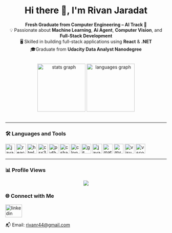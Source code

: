 <h1 align="center">Hi there 👋, I'm Rivan Jaradat</h1>

<p align="center">
  <b>Fresh Graduate from Computer Engineering  – AI Track 🤖</b><br/>
  💡 Passionate about <b>Machine Learning</b>,  <b>Ai Agent</b>, <b>Computer Vision</b>, and <b>Full-Stack Development</b><br/>
  🖥️ Skilled in building full-stack applications using <b>React</b> & <b>.NET</b><br/>
  🎓Graduate from <b>Udacity Data Analyst Nanodegree</b><br/>
</p>

<br/>

<div align="center">
  <img src="https://github-readme-stats.vercel.app/api?username=Rivanjaradat&hide_title=false&hide_rank=false&show_icons=true&include_all_commits=true&count_private=true&disable_animations=false&theme=dracula&locale=en&hide_border=false" height="150" alt="stats graph"  />
  <img src="https://github-readme-stats.vercel.app/api/top-langs?username=Rivanjaradat&locale=en&hide_title=false&layout=compact&card_width=320&langs_count=5&theme=dracula&hide_border=false" height="150" alt="languages graph"  />
</div>
<br/>


---

### 🛠️ Languages and Tools

<div align="left">
  <img src="https://cdn.jsdelivr.net/gh/devicons/devicon/icons/javascript/javascript-original.svg" height="30" alt="javascript logo" />
  <img src="https://cdn.jsdelivr.net/gh/devicons/devicon/icons/react/react-original.svg" height="30" alt="react logo" />
  <img src="https://cdn.jsdelivr.net/gh/devicons/devicon/icons/html5/html5-original.svg" height="30" alt="html5 logo" />
  <img src="https://cdn.jsdelivr.net/gh/devicons/devicon/icons/css3/css3-original.svg" height="30" alt="css3 logo" />
  <img src="https://cdn.jsdelivr.net/gh/devicons/devicon/icons/python/python-original.svg" height="30" alt="python logo" />
  <img src="https://cdn.jsdelivr.net/gh/devicons/devicon/icons/csharp/csharp-original.svg" height="30" alt="csharp logo" />
  <img src="https://cdn.jsdelivr.net/gh/devicons/devicon/icons/c/c-original.svg" height="30" alt="c logo" />
  <img src="https://cdn.jsdelivr.net/gh/devicons/devicon/icons/git/git-original.svg" height="30" alt="git logo" />
  <img src="https://cdn.jsdelivr.net/gh/devicons/devicon/icons/java/java-original.svg" height="30" alt="java logo" />
  <img src="https://cdn.jsdelivr.net/gh/devicons/devicon/icons/matlab/matlab-original.svg" height="30" alt="matlab logo" />
  <img src="https://cdn.jsdelivr.net/gh/devicons/devicon/icons/mysql/mysql-original.svg" height="30" alt="mysql logo" />
  <img src="https://cdn.jsdelivr.net/gh/devicons/devicon/icons/visualstudio/visualstudio-plain.svg" height="30" alt="visualstudio logo" />
  <img src="https://cdn.jsdelivr.net/gh/devicons/devicon/icons/vscode/vscode-original.svg" height="30" alt="vscode logo" />
</div>

---


### 📊 Profile Views

<div align="center">
  <img src="https://profile-counter.glitch.me/Rivanjaradat/count.svg?" />
</div>



### 🌐 Connect with Me

<div align="left">
  <a href="https://www.linkedin.com/in/rivan-jaradat-0a84b0235/" target="_blank">
    <img src="https://raw.githubusercontent.com/maurodesouza/profile-readme-generator/master/src/assets/icons/social/linkedin/default.svg" width="52" height="40" alt="linkedin logo" />
  </a>
  <br/>

📬 Email: rivanr44@gmail.com

</div>
